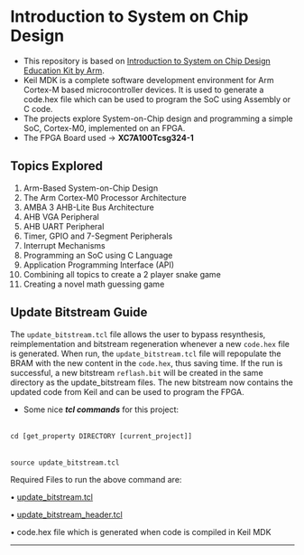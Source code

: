 # Introduction to System on Chip Design

- This repository is based on [Introduction to System on Chip Design Education Kit by Arm](https://www.arm.com/resources/education/education-kits/introduction-to-soc).
- Keil MDK is a complete software development environment for Arm Cortex-M based microcontroller devices. It is used to generate a code.hex file which can be used to program the SoC using Assembly or C code.
- The projects explore System-on-Chip design and programming a simple SoC, Cortex-M0, implemented on an FPGA.
- The FPGA Board used &rarr; **XC7A100Tcsg324-1**






## Topics Explored
1. Arm-Based System-on-Chip Design
1. The Arm Cortex-M0 Processor Architecture
1. AMBA 3 AHB-Lite Bus Architecture
1. AHB VGA Peripheral
1. AHB UART Peripheral 
1. Timer, GPIO and 7-Segment Peripherals
1. Interrupt Mechanisms 
1. Programming an SoC using C Language
1. Application Programming Interface (API)
1. Combining all topics to create a 2 player snake game
1. Creating a novel math guessing game


## Update Bitstream Guide

The ```update_bitstream.tcl``` file allows the user to bypass resynthesis, reimplementation and bitstream regeneration whenever a new ```code.hex``` file is generated. When run, the ```update_bitstream.tcl``` file will repopulate the BRAM with the new content in the ```code.hex```, thus saving time. If the run is successful, a new bitstream ```reflash.bit``` will be created in the same directory as the update_bitstream files. The new bitstream now contains the updated code from Keil and can be used to program the FPGA.


- Some nice ***tcl commands*** for this project:
######
    cd [get_property DIRECTORY [current_project]]
######
    source update_bitstream.tcl


Required Files to run the above command are: 

•	[update_bitstream.tcl](Three/update_bitstream.tcl)

•	[update_bitstream_header.tcl](Three/update_bitstream_header.tcl)

•	code.hex file which is generated when code is compiled in Keil MDK

---
